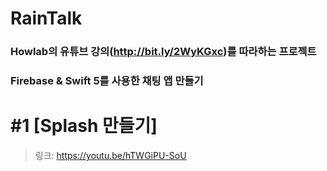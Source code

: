 # RainTalk
### Howlab의 유튜브 강의(http://bit.ly/2WyKGxc)를 따라하는 프로젝트
### Firebase & Swift 5를 사용한 채팅 앱 만들기

# #1 [Splash 만들기]
> 링크: https://youtu.be/hTWGiPU-SoU
